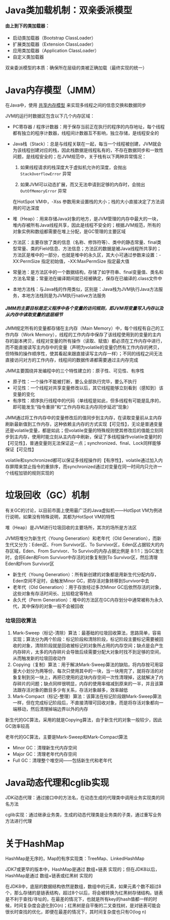# Java类加载机制：双亲委派模型

#### 由上到下的类加载器：

- 启动类加载器（Bootstrap ClassLoader）
- 扩展类加载器（Extension ClassLoader）
- 应用类加载器（Application ClassLoader）
- 自定义类加载器

双亲委派模型的本质：确保所在层级的类被正确加载（最终实现的统一）



# Java内存模型（JMM）

在Java中，使用 <u>共享内存模型</u> 来实现多线程之间的信息交换和数据同步

JVM的运行时数据区包含以下几个内存区域：

- PC寄存器 / 程序计数器：用于保存当前正在执行的程序的内存地址，每个线程都有独立的程序计数器，线程间计数器互不影响，独立存储，是线程安全的

- Java栈（Stack）：总是与线程关联在一起，每当一个线程被创建，JVM就会为该线程创建对应的栈，因此栈数据是线程私有的，不存在数据同步和一致性问题，是线程安全的；在JVM规范中，关于栈有以下两种异常情况：
  
  1. 如果线程请求的栈深度大于虚拟机允许的深度，会抛出 `StackOverflowError` 异常
  
  2. 如果JVM可以动态扩展，而又无法申请到足够的内存时，会抛出 `OutOfMemoryError` 异常
  
  在HotSpot VM中，-Xss 参数用来设置栈的大小；栈的大小直接决定了方法调用的可达深度
  
- 堆（Heap）：用来存储Java对象的地方，是JVM管理的内存中最大的一块，堆内存被所有Java线程共享，因此是线程不安全的；根据JVM规范，所有的对象实例和数组都需要在堆上分配，是GC管理的主要区域

- 方法区：主要存放了类的信息（名称、修饰符等）、类中的静态常量、final类型常量、类的Field信息、方法信息；方法区的数据是被Java线程所共享的；方法区是堆中的一部分，也就是堆中的永久区，其大小可通过参数来设置：-XX:PermSize 指定初始值，-XX:MaxPermSize 指定最大值

- 常量池：是方法区中的一个数据结构，存储了如字符串、final变量值、类名和方法名常量；常量池在编译期间就已经被确定，保存在已编译的.class文件中

- 本地方法栈：与Java栈的作用类似，区别是：Java栈为JVM执行Java方法服务，本地方法栈则是为JVM执行native方法服务

##### JMM的主要目标是定义程序中各个变量的访问规则，即JVM将变量写入内存以及从内存中读取变量的底层细节

JMM规定所有的变量都存储在主内存（Main Memory）中，每个线程有自己的工作内存（Work Memory），线程的工作内存中保存了该线程使用到的变量的主内存的副本拷贝，线程对变量的所有操作（读取、赋值）都必须在工作内存中进行，而不能直接读写主内存中的变量（声明为volatile的变量仍然有工作内存的拷贝，但特殊的操作顺序性，使其看起来跟直接读写主内存一样）；不同的线程之间无法直接访问对方的工作内存，线程间的数据传递都需要通过主内存完成

JMM主要围绕并发编程中的三个特性建立的：原子性、可见性、有序性

- 原子性：一个操作不能被打断，要么全部执行完毕，要么不执行
- 可见性：一个线程对共享变量修改以后，其它线程能够立刻看到（感知到）该变量的变化
- 有序性：顺序执行线程中的代码（单线程是如此，但多线程有可能是乱序的，即可能发生“指令重排”和“工作内存和主内存同步延迟”现象）

JMM通过将工作内存中的变量修改后的值同步到主内存，在读取变量前从主内存刷新最新值到工作内存，这种依赖主内存的方式实现【可见性】，无论是普通变量还是volatile变量，都是如此；但volatile变量的特殊规则使其修改后的值能立刻同步到主内存，使用时能立刻从主内存中刷新，保证了多线程操作volatile变量时的【可见性】，普通变量则无法保证这一点；synchronized、final、Lock同样能够保证【可见性】

volatile和synchronized都可以保证多线程操作的【有序性】，volatile通过加入内存屏障来禁止指令的重排序，而synchronized通过对变量在同一时间内只允许一个线程加锁的规则实现的



# 垃圾回收（GC）机制

有关GC的讨论，以目前市面上使用最广泛的Java虚拟机——HotSpot VM为例进行说明，如果没有特殊说明，其都为HotSpot VM的特性

堆（Heap）是JVM进行垃圾回收的主要场所，其次的场所是方法区

JVM将堆分为新生代（Young Generation）和老年代（Old Generation），而新生代又分为：Eden区、From Survivor区、To Survivor区，Eden区占据较大的内存区域，Eden、From Survivor、To Survivo的内存占据比例是 8:1:1；当GC发生时，会将Eden和From Survivor中存活的对象复制到To Survivor区，然后清理Eden和From Survivor区

- 新生代（Young Generation）：所有新创建的对象都是用新生代分配内存，Eden空间不足时，会触发Minor GC，把存活对象转移到Survivor中去
- 老年代（Old Generation）：用于存放经过多次Minor GC后依然存活的对象，这些对象有存活时间长、比较稳定等特点
- 永久代（Perm Generation）：堆中的方法区在GC内存划分中通常被称为永久代，其中保存的对象一般不会被回收

### 垃圾回收算法

1. Mark-Sweep（标记-清除）算法：最基础的垃圾回收算法，思路简单，容易实现；算法分为两个阶段：标记阶段和清除阶段，标记阶段主要标记需要被回收的对象，清除阶段就是回收被标记的对象所占用的内存空间；缺点是会产生内存碎片，太多的内存碎片会导致后续需要分配大对象时找不到足够的空间，从而触发新的垃圾回收动作
2. Copying（复制）算法：用于解决Mark-Sweep算法的缺陷，将内存按可用容量大小划分为两等份，每次只使用其中的一块，当一块用完了，就将存活的对象复制到另一块上，再把已使用的这块内存空间一次性清理掉，这就解决了内存碎片的问题；缺点同样很明显，内存的使用率缩减到原来的一半，并且该算法跟存活对象的数目多少有关系，存活对象越多，效率越低
3. Mark-Compact（标记-整理）算法：该算法在标记阶段跟Mark-Sweep算法一样，但在完成标记阶段后，不直接清理可回收对象，而是将存活对象都向一端移动，然后清理掉端边界以外的内存

新生代的GC算法，采用的就是Copying算法，由于新生代的对象一般较少，因此GC效率较高

老年代的GC算法，主要是Mark-Sweep和Mark-Compact算法

- Minor GC：清理新生代内存空间
- Major GC：清理老年代内存空间
- Full GC：清理整个堆空间——包括新生代和老年代



# Java动态代理和cglib实现

JDK动态代理：通过接口中的方法名，在动态生成的代理类中调用业务实现类的同名方法

cglib实现：通过继承业务类，生成的动态代理类是业务类的子类，通过重写业务方法进行代理



# 关于HashMap

HashMap是无序的，Map的有序实现类：TreeMap、LinkedHashMap

JDK7或更早的版本中，HashMap是通过 数组+链表 实现的；但在JDK8以后，HashMap是通过 数组+链表或红黑树 实现的

在JDK8中，底层的数据结构依然是数组，数组中的元素，如果元素个数不超过8个，那么存储的是链表结构，超过8个以后，将会被转换为红黑树存储结构。链表是不利于查找/寻址的，在最差的情况下，也就是所有key的hash值都一样的时候，时间复杂度会退化到O(n)；红黑树是自平衡的二叉查找树，是对链表可能会很长时查找的优化，即便在最差的情况下，其时间复杂度也只有O(log n)